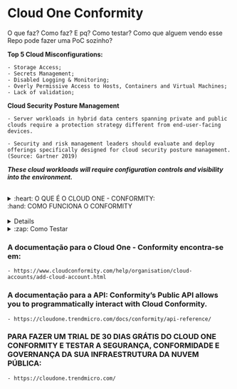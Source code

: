 # Cloud One Conformity

O que faz? Como faz? E pq? Como testar? Como que alguem vendo esse Repo pode fazer uma PoC sozinho?

<b> Top 5 Cloud Misconfigurations: </b>

    - Storage Access;
    - Secrets Management;
    - Disabled Logging & Monitoring;
    - Overly Permissive Access to Hosts, Containers and Virtual Machines;
    - Lack of validation;

<b>Cloud Security Posture Management</b>

    - Server workloads in hybrid data centers spanning private and public clouds require a protection strategy different from end-user-facing devices.

    - Security and risk management leaders should evaluate and deploy offerings specifically designed for cloud security posture management. (Source: Gartner 2019)

<i> <strong>These cloud workloads will require configuration controls and visibility into the environment. </strong> </i>

<br />

<details>
  <summary>:heart: O QUE É O CLOUD ONE - CONFORMITY: </summary>

<b>O QUE É O CLOUD ONE - CONFORMITY:</b>

<ul>


<br />

<li> Real-time visibility into security, compliance, and governance vulnerabilities on public cloud infrastructure </li>

<li> Step-by-step remediation guides </li>

<li >Automated approach to security for continuous assurance </li>

<li> Single pane of glass dashboard </li>

<li> Full and clear visibility of entire cloud infrastructure </li>

<li> Continuous checks against compliance standards and security best practices </li>

<li> Extensive reporting capabilities </li>

<li> 700+ rules with action steps </li>

<li> Manual remediation and self healing capabilities </li>

<li> Real-time monitoring and alerts </li>

<li> Shift security & compliance left </li>

<li> Template scanning </li>

<li> Powerful API </li>


</ul>

</details>
  <summary>:hand: COMO FUNCIONA O CONFORMITY </summary>

<br />

<details>

<b>COMO FUNCIONA O CONFORMITY? </b>

O Conformity usa uma política de acesso personalizada para exibir os metadados da sua conta em nuvem – não há acesso de leitura ou
gravação aos seus dados

O Conformity acessa apenas os metadados associados à sua infraestrutura de cloud. Por exemplo, reconhecemos que sua conta da AWS
possui 12 buckets do Amazon S3 e 20 instâncias do Amazon EC2. Entretanto, a Trend Micro não pode ver os dados e aplicações associados
a esses recursos e acessa sua conta por meio da API da AWS; portanto, sua conta em nuvem não aumenta. 

O Conformity remonta aos frameworks das melhores práticas para os provedores de serviços
de nuvem. Por exemplo, para a AWS, o Well-Architected Framework constitui a base das
pontuações de conformidade mostradas no Conformity, e cada regra e etapa de correção
exibe claramente qual pilar ele suporta.

O Conformity possui a Knowledge Base, principal catálogo de regras e controles de
infraestrutura diretamente disponíveis em sua plataforma. A Knowledge Base, em constante
crescimento, contém mais de 600 verificações prontas para uso que são executadas nas suas
contas de nuvem e as regras simples e passo a passo de correção para corrigir eventuais
falhas. Essas regras e controles abrangem a AWS e o Microsoft® Azure™, além de diretrizes de
correção personalizadas.


Adicionar uma conta da AWS no Trend Micro Cloud One:

Will create the IAM role which grants cross-account access so that Conformity can access your account. You will also need to create the Conformity policies and attach it to the IAM role. 

    - https://www.cloudconformity.com/help/add-cloud-account/add-an-aws-account.html


Adicionar uma Subscrição da Azure:

Access to Azure is provided via an Azure App registration, which provides Conformity’s Rule engine the necessary read-only permissions to run the rule checks against subscription resources you want to add to your Conformity organization.

    1. Create an App registration;
    2. Configure Certificates and secrets;
    3. API permissions for ActiveDirectory;
    4. Assign access to the App registration for Subscriptions

    - https://www.cloudconformity.com/help/add-cloud-account/add-an-azure-account.html

</details>

<details>
  <summary>:zap: Como Testar</summary>

<b> COMO TESTAR: </b>

    1. Enabled Real-time monitoring
    2. Configured a Communications Channel
    3. Configured a basic Profile
    4. (Optional) Enabled Auto Remediate

<b> TEMPLATE SCANNER! </b>

The Template Scanner add-on enables you to run Trend Micro Cloud One™ – Conformity Rules on your AWS CloudFormation template, Conformity Profiles, and Accounts. You can add preventative security and governance controls to the workflow to identify and remediate issues prior to launching any services and resources.

<b>You can use the Template Scanner in two ways: </b>

1. <a href="https://www.cloudconformity.com/help/template-scanner.html#scan-via-ui">Scanning a CloudFormation Template, Profile, or an Account via UI; </a>
2. <a href="https://github.com/cloudconformity/documentation-api/blob/master/TemplateScanner.md"> Template Scanner API </a>


<b> AUTO-REMEDIAÇÃO! </b>

<a href="https://www.cloudconformity.com/help/rules/model-check/failed-check-resolution/auto-remediation.html" > Auto-Remediação </a> provides customers the ability to run self-healing Lambda functions on their infrastructure that can remediate security and governance failures in real-time. Refer to our GitHub page for a <a href="https://github.com/cloudconformity/auto-remediate/tree/master/functions">list of our supported auto-remediate Lambda functions.</a>

<b> Como a Auto-Remediação Funciona: </b>

    1. Conformity identifies the risk as a rule failure
    2. Conformity sends notifications to the specified SNS Channel.
    3. SNS topic triggers the Orchestrator lambda function which in turns calls S3 bucket auto-remediate function.
    4. AutoRemediateS3-001 function updates the S3 bucket ACL and resolves the rule failure thereby closing the security gap.

</details>

### A documentação para o Cloud One - Conformity encontra-se em: 

    - https://www.cloudconformity.com/help/organisation/cloud-accounts/add-cloud-account.html


### A documentação para a API: Conformity’s Public API allows you to programmatically interact with Cloud Conformity. 

    - https://cloudone.trendmicro.com/docs/conformity/api-reference/


### PARA FAZER UM TRIAL DE 30 DIAS GRÁTIS DO CLOUD ONE CONFORMITY E TESTAR A SEGURANÇA, CONFORMIDADE E GOVERNANÇA DA SUA INFRAESTRUTURA DA NUVEM PÚBLICA: 

    - https://cloudone.trendmicro.com/